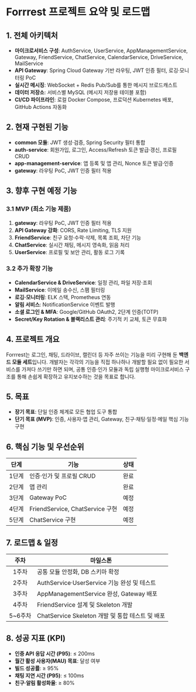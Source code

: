 # Forrrest 프로젝트 요약 및 로드맵

## 1. 전체 아키텍처

* **마이크로서비스 구성**: AuthService, UserService, AppManagementService, Gateway, FriendService, ChatService, CalendarService, DriveService, MailService
* **API Gateway**: Spring Cloud Gateway 기반 라우팅, JWT 인증 필터, 로깅·모니터링 PoC
* **실시간 메시징**: WebSocket + Redis Pub/Sub를 통한 메시지 브로드캐스트
* **데이터 저장소**: 서비스별 MySQL (메시지 저장용 테이블 포함)
* **CI/CD 파이프라인**: 로컬 Docker Compose, 프로덕션 Kubernetes 배포, GitHub Actions 자동화

## 2. 현재 구현된 기능

* **common 모듈**: JWT 생성·검증, Spring Security 필터 통합
* **auth-service**: 회원가입, 로그인, Access/Refresh 토큰 발급·갱신, 프로필 CRUD
* **app-management-service**: 앱 등록 및 앱 관리, Nonce 토큰 발급·인증
* **gateway**: 라우팅 PoC, JWT 인증 필터 적용

## 3. 향후 구현 예정 기능

### 3.1 MVP (최소 기능 제품)

1. **gateway**: 라우팅 PoC, JWT 인증 필터 적용
2. **API Gateway 강화**: CORS, Rate Limiting, TLS 지원
3. **FriendService**: 친구 요청·수락·삭제, 목록 조회, 차단 기능
4. **ChatService**: 실시간 채팅, 메시지 영속화, 읽음 처리
5. **UserService**: 프로필 및 보안 관리, 활동 로그 기록

### 3.2 추가 확장 기능

* **CalendarService & DriveService**: 일정 관리, 파일 저장·조회
* **MailService**: 이메일 송수신, 스팸 필터링
* **로깅·모니터링**: ELK 스택, Prometheus 연동
* **알림 서비스**: NotificationService 이벤트 발행
* **소셜 로그인 & MFA**: Google/GitHub OAuth2, 2단계 인증(TOTP)
* **Secret/Key Rotation & 블랙리스트 관리**: 주기적 키 교체, 토큰 무효화

## 4. 프로젝트 개요

Forrrest는 로그인, 채팅, 드라이브, 캘린더 등 자주 쓰이는 기능을 미리 구현해 둔 **백엔드 모듈 세트**입니다. 개발자는 각각의 기능을 직접 하나하나 개발할 필요 없이 필요한 서비스를 가져다 쓰기만 하면 되며, 공통 인증·인가 모듈과 독립 실행형 마이크로서비스 구조를 통해 손쉽게 확장하고 유지보수하는 것을 목표로 합니다.

## 5. 목표

* **장기 목표**: 단일 인증 체계로 모든 협업 도구 통합
* **단기 목표 (MVP)**: 인증, 사용자·앱 관리, Gateway, 친구·채팅·일정·메일 핵심 기능 구현

## 6. 핵심 기능 및 우선순위

|  단계 | 기능                                         |  상태 |
| :-: | ------------------------------------------ | :-: |
| 1단계 | 인증·인가 및 프로필 CRUD                           |  완료 |
| 2단계 | 앱 관리                         |  완료 |
| 3단계 | Gateway PoC                         |  예정 |
| 4단계 | FriendService, ChatService 구현 |  예정 |
| 5단계 | ChatService 구현 |  예정 |

## 7. 로드맵 & 일정

|    주차   | 마일스톤                                |
| :-----: | ----------------------------------- |
|   1주차   | 공통 모듈 안정화, DB 스키마 확정                |
|   2주차   | AuthService·UserService 기능 완성 및 테스트 |
|   3주차   | AppManagementService 완성, Gateway 배포 |
|   4주차   | FriendService 설계 및 Skeleton 개발      |
|  5\~6주차 | ChatService Skeleton 개발 및 통합 테스트 및 배포       |

## 8. 성공 지표 (KPI)

* **인증 API 응답 시간 (P95)**: ≤ 200ms
* **월간 활성 사용자(MAU) 목표**: 달성 여부
* **빌드 성공률**: ≥ 95%
* **채팅 지연 시간 (P95)**: ≤ 100ms
* **친구·알림 활성화율**: ≥ 80%

